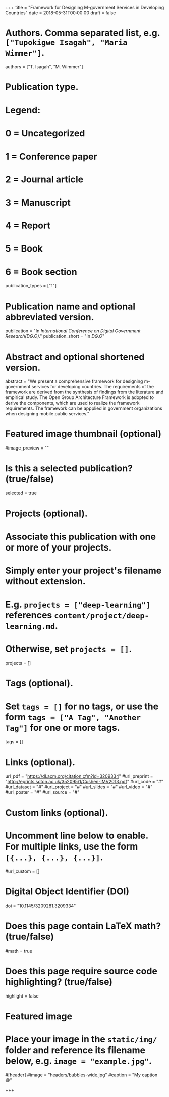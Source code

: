 +++
title = "Framework for Designing M-government Services in Developing Countries"
date = 2018-05-31T00:00:00
draft = false

# Authors. Comma separated list, e.g. `["Tupokigwe Isagah", "Maria Wimmer"]`.
authors = ["T. Isagah", "M. Wimmer"]

# Publication type.
# Legend:
# 0 = Uncategorized
# 1 = Conference paper
# 2 = Journal article
# 3 = Manuscript
# 4 = Report
# 5 = Book
# 6 = Book section
publication_types = ["1"]

# Publication name and optional abbreviated version.
publication = "In *International Conference on Digital Government Research(DG.O)*."
publication_short = "In *DG.O*"

# Abstract and optional shortened version.
abstract = "We present a comprehensive framework for designing m-government services for developing countries. The requirements of the framework are derived from the synthesis of findings from the literature and empirical study. The Open Group Architecture Framework is adopted to derive the components, which are used to realize the framework requirements. The framework can be appplied in government organizations when designing mobile public services."

# Featured image thumbnail (optional)
#image_preview = ""

# Is this a selected publication? (true/false)
selected = true

# Projects (optional).
#   Associate this publication with one or more of your projects.
#   Simply enter your project's filename without extension.
#   E.g. `projects = ["deep-learning"]` references `content/project/deep-learning.md`.
#   Otherwise, set `projects = []`.
projects = []

# Tags (optional).
#   Set `tags = []` for no tags, or use the form `tags = ["A Tag", "Another Tag"]` for one or more tags.
tags = []

# Links (optional).
url_pdf = "https://dl.acm.org/citation.cfm?id=3209334"
#url_preprint = "http://eprints.soton.ac.uk/352095/1/Cushen-IMV2013.pdf"
#url_code = "#"
#url_dataset = "#"
#url_project = "#"
#url_slides = "#"
#url_video = "#"
#url_poster = "#"
#url_source = "#"

# Custom links (optional).
#   Uncomment line below to enable. For multiple links, use the form `[{...}, {...}, {...}]`.
#url_custom = []

# Digital Object Identifier (DOI)
doi = "10.1145/3209281.3209334"

# Does this page contain LaTeX math? (true/false)
#math = true

# Does this page require source code highlighting? (true/false)
highlight = false

# Featured image
# Place your image in the `static/img/` folder and reference its filename below, e.g. `image = "example.jpg"`.
#[header]
#image = "headers/bubbles-wide.jpg"
#caption = "My caption :smile:"

+++

